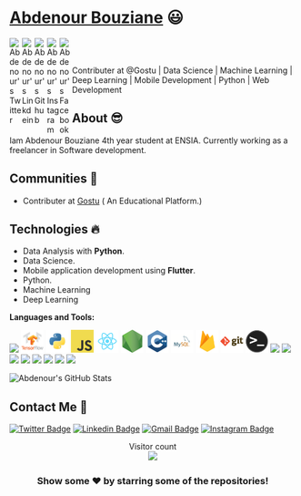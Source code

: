  # <a href="https://www.linkedin.com/in/abdenour-bouziane-469225238/">Abdenour Bouziane</a> :smiley:
 
 <a href="https://x.com/abdenour_env" style="background-color:White;">
  <img align="left" alt="Abdenour's Twitter" width="22px" src="https://cdn.jsdelivr.net/npm/simple-icons@v3/icons/twitter.svg" />
</a>
<a href="https://www.linkedin.com/in/abdenour-bouziane-469225238/">
  <img align="left" alt="Abdenour's Linkdein" width="22px" src="https://cdn.jsdelivr.net/npm/simple-icons@v3/icons/linkedin.svg" />
</a>
<a href="https://github.com/AbdenourBouziane">
  <img align="left" alt="Abdenour's Github" width="22px" src="https://cdn.jsdelivr.net/npm/simple-icons@v3/icons/github.svg" />
</a>
<a href="https://www.instagram.com/_abdou911/">
  <img align="left" alt="Abdenour's Instagram" width="22px" src="https://cdn.jsdelivr.net/npm/simple-icons@v3/icons/instagram.svg" />
</a>
<a href="https://www.facebook.com/abdenour.bouziane.9085/">
  <img align="left" alt="Abdenour's Facebook" width="22px" src="https://cdn.jsdelivr.net/npm/simple-icons@v3/icons/facebook.svg" />
</a>

<br/>
<br/>

Contributer at @Gostu | Data Science | Machine Learning | Deep Learning | Mobile Development | Python | Web Development

## About :sunglasses:
Iam Abdenour Bouziane 4th year student at ENSIA. Currently working as a freelancer in Software development.

## Communities :dancers:
- Contributer at [Gostu](https://gostu.net//) ( An Educational Platform.)

## Technologies :fire:
- Data Analysis with **Python**.
- Data Science.
- Mobile application development using **Flutter**.
- Python.
- Machine Learning
- Deep Learning

**Languages and Tools:**  

<code><img height="40" src="https://pytorch.org/assets/images/pytorch-logo.png"></code>
<code><img height="40" src="https://raw.githubusercontent.com/github/explore/80688e429a7d4ef2fca1e82350fe8e3517d3494d/topics/tensorflow/tensorflow.png"></code>
<code><img height="40" src="https://raw.githubusercontent.com/github/explore/80688e429a7d4ef2fca1e82350fe8e3517d3494d/topics/python/python.png"></code>
<code><img height="40" src="https://raw.githubusercontent.com/github/explore/80688e429a7d4ef2fca1e82350fe8e3517d3494d/topics/javascript/javascript.png"></code>
<code><img height="40" src="https://raw.githubusercontent.com/github/explore/80688e429a7d4ef2fca1e82350fe8e3517d3494d/topics/react/react.png"></code>
<code><img height="40" src="https://raw.githubusercontent.com/github/explore/80688e429a7d4ef2fca1e82350fe8e3517d3494d/topics/nodejs/nodejs.png"></code>
<code><img height="40" src="https://raw.githubusercontent.com/github/explore/80688e429a7d4ef2fca1e82350fe8e3517d3494d/topics/cpp/cpp.png"></code>
<code><img height="40" src="https://raw.githubusercontent.com/github/explore/80688e429a7d4ef2fca1e82350fe8e3517d3494d/topics/mysql/mysql.png"></code>
<code><img height="40" src="https://raw.githubusercontent.com/github/explore/80688e429a7d4ef2fca1e82350fe8e3517d3494d/topics/firebase/firebase.png"></code>
<code><img height="40" src="https://raw.githubusercontent.com/github/explore/80688e429a7d4ef2fca1e82350fe8e3517d3494d/topics/git/git.png"></code>
<code><img height="40" src="https://raw.githubusercontent.com/github/explore/80688e429a7d4ef2fca1e82350fe8e3517d3494d/topics/terminal/terminal.png"></code>
<code><img height="40" src="https://github.com/AbdenourBouziane/storage/blob/550de8224fed90a8c48c2d61c50ef264950d9442/flutter.png"></code>
<code><img height="40" src="https://github.com/AbdenourBouziane/storage/blob/550de8224fed90a8c48c2d61c50ef264950d9442/Kotlin.png"></code>
<code><img height="40" src="https://github.com/AbdenourBouziane/storage/blob/550de8224fed90a8c48c2d61c50ef264950d9442/Dart.png"></code>
<code><img height="40" src="https://github.com/AbdenourBouziane/storage/blob/790f312fac35d0e6430a186c41e1eb46d2720d1f/css3.png"></code>
<code><img height="40" src="https://github.com/AbdenourBouziane/storage/blob/790f312fac35d0e6430a186c41e1eb46d2720d1f/html.png"></code>
<code><img height="40" src="https://github.com/AbdenourBouziane/storage/blob/790f312fac35d0e6430a186c41e1eb46d2720d1f/php.png"></code>
<code><img height="40" src="https://github.com/AbdenourBouziane/storage/blob/790f312fac35d0e6430a186c41e1eb46d2720d1f/Python.png"></code>
<code><img height="40" src="https://github.com/AbdenourBouziane/storage/blob/790f312fac35d0e6430a186c41e1eb46d2720d1f/C.png"></code>










<img src="https://github-readme-stats.vercel.app/api?username=AbdenourBouziane&&show_icons=true&theme=radical&line_height=27&v=5&hide_rank=false" alt="Abdenour's GitHub Stats" />



##  Contact Me :speech_balloon:
[![Twitter Badge](https://img.shields.io/badge/-AbdenourBouziane-1ca0f1?style=flat-square&labelColor=1ca0f1&logo=twitter&logoColor=white&link=https://x.com/abdenour_env)](https://x.com/abdenour_env) [![Linkedin Badge](https://img.shields.io/badge/-AbdenourBouziane-blue?style=flat-square&logo=Linkedin&logoColor=white&link=https://www.linkedin.com/in/abdenour-bouziane-469225238//)](https://www.linkedin.com/in/abdenour-bouziane-469225238/) [![Gmail Badge](https://img.shields.io/badge/-bouziabeabdenour18@gmail.com-c14438?style=flat-square&logo=Gmail&logoColor=white&link=mailto:bouzianeabdenour18@gmail.com)](mailto:bouzianeabdenour18@gmail.com) [![Instagram Badge](https://img.shields.io/badge/-@Abdenour-e4405f?style=flat-square&labelColor=f94877&logo=instagram&logoColor=white&link=https://www.instagram.com/_abdou911//)](https://www.instagram.com/_abdou911//)

<p align="center"> 
  Visitor count<br>
  <img src="https://profile-counter.glitch.me/ashwanisng/count.svg" />
</p>


<div align="center">

### Show some ❤️ by starring some of the repositories!

</div>


